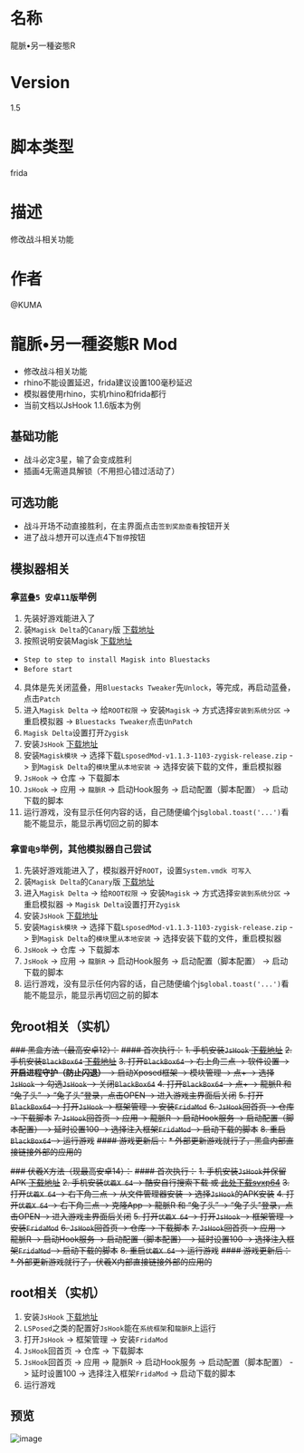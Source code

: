 # 名称
龍脈•另一種姿態R
# Version
1.5
# 脚本类型
frida
# 描述
修改战斗相关功能
# 作者
@KUMA

# 龍脈•另一種姿態R Mod
* 修改战斗相关功能
* rhino不能设置延迟，frida建议设置100毫秒延迟
* 模拟器使用rhino，实机rhino和frida都行
* 当前文档以JsHook 1.1.6版本为例

## 基础功能
* 战斗必定3星，输了会变成胜利
* 插画4无需道具解锁（不用担心错过活动了）

## 可选功能
* 战斗开场不动直接胜利，在主界面点击`签到奖励查看`按钮开关
* 进了战斗想开可以连点4下`暂停`按钮

## 模拟器相关
### 拿`蓝叠5 安卓11版`举例
1. 先装好游戏能进入了
2. 装`Magisk Delta`的`Canary`版 [下载地址](https://huskydg.github.io/magisk-files/)
3. 按照说明安装Magisk [下载地址](https://huskydg.github.io/magisk-files/docs/faq.html)
* `Step to step to install Magisk into Bluestacks`
* `Before start`
4. 具体是先关闭蓝叠，用`Bluestacks Tweaker`先`Unlock`，等完成，再启动蓝叠，点击`Patch`
5. 进入`Magisk Delta` -> 给`ROOT权限` -> 安装`Magisk` -> 方式选择`安装到系统分区` -> 重启模拟器 -> `Bluestacks Tweaker`点击`UnPatch`
6. `Magisk Delta`设置打开`Zygisk`
7. 安装`JsHook` [下载地址](https://jshook.org/)
8. 安装`Magisk模块` -> 选择下载`LsposedMod-v1.1.3-1103-zygisk-release.zip` -> 到`Magisk Delta`的`模块`里`从本地安装` -> 选择安装下载的文件，重启模拟器
9. `JsHook` -> 仓库 -> 下载脚本
10. `JsHook` -> 应用 -> `龍脈R` -> 启动Hook服务 -> 启动配置（脚本配置） -> 启动下载的脚本
11. 运行游戏，没有显示任何内容的话，自己随便编个js`global.toast('...')`看能不能显示，能显示再切回之前的脚本

### 拿`雷电9`举例，其他模拟器自己尝试
1. 先装好游戏能进入了，模拟器开好`ROOT`，设置`System.vmdk 可写入`
2. 装`Magisk Delta`的`Canary`版 [下载地址](https://huskydg.github.io/magisk-files/)
3. 进入`Magisk Delta` -> 给`ROOT权限` -> 安装`Magisk` -> 方式选择`安装到系统分区` -> 重启模拟器 -> `Magisk Delta`设置打开`Zygisk`
4. 安装`JsHook` [下载地址](https://jshook.org/)
5. 安装`Magisk模块` -> 选择下载`LsposedMod-v1.1.3-1103-zygisk-release.zip` -> 到`Magisk Delta`的`模块`里`从本地安装` -> 选择安装下载的文件，重启模拟器
6. `JsHook` -> 仓库 -> 下载脚本
7. `JsHook` -> 应用 -> `龍脈R` -> 启动Hook服务 -> 启动配置（脚本配置） -> 启动下载的脚本
8. 运行游戏，没有显示任何内容的话，自己随便编个js`global.toast('...')`看能不能显示，能显示再切回之前的脚本

## 免root相关（实机）
~~### 黑盒方法（最高安卓12）：~~
~~#### 首次执行：~~
~~1. 手机安装`JsHook` [下载地址](https://jshook.org/)~~
~~2. 手机安装`BlackBox64` [下载地址](https://github.com/FBlackBox/BlackBox/releases)~~
~~3. 打开`BlackBox64` -> 右上角三点 -> 软件设置 -> **开启进程守护（防止闪退）** -> 启动Xposed框架 -> 模块管理 -> 点+ -> 选择`JsHook` -> 勾选`JsHook` -> 关闭`BlackBox64`~~
~~4. 打开`BlackBox64` -> 点+ -> 龍脈R 和 “兔子头” -> “兔子头”登录，点击OPEN -> 进入游戏主界面后关闭~~
~~5. 打开`BlackBox64` -> 打开`JsHook` -> 框架管理 -> 安装`FridaMod`~~
~~6. `JsHook`回首页 -> 仓库 -> 下载脚本~~
~~7. `JsHook`回首页 -> 应用 -> 龍脈R -> 启动Hook服务 -> 启动配置（脚本配置） -> 延时设置100 -> 选择注入框架`FridaMod` -> 启动下载的脚本~~
~~8. 重启`BlackBox64` -> 运行游戏~~
~~#### 游戏更新后：~~
~~* 外部更新游戏就行了，黑盒内部直接链接外部的应用的~~

~~### 伏羲X方法（现最高安卓14）：~~
~~#### 首次执行：~~
~~1. 手机安装`JsHook`并保留APK [下载地址](https://jshook.org/)~~
~~2. 手机安装`伏羲X 64` -> 酷安自行搜索下载 或 [此处下载svxp64](https://github.com/Katana-Official/SPatch-Update/releases)~~
~~3. 打开`伏羲X 64` -> 右下角三点 -> 从文件管理器安装 -> 选择`JsHook`的APK安装~~
~~4. 打开`伏羲X 64` -> 右下角三点 -> 克隆App -> 龍脈R 和 “兔子头” -> “兔子头”登录，点击OPEN -> 进入游戏主界面后关闭~~
~~5. 打开`伏羲X 64` -> 打开`JsHook` -> 框架管理 -> 安装`FridaMod`~~
~~6. `JsHook`回首页 -> 仓库 -> 下载脚本~~
~~7. `JsHook`回首页 -> 应用 -> 龍脈R -> 启动Hook服务 -> 启动配置（脚本配置） -> 延时设置100 -> 选择注入框架`FridaMod` -> 启动下载的脚本~~
~~8. 重启`伏羲X 64` -> 运行游戏~~
~~#### 游戏更新后：~~
~~* 外部更新游戏就行了，伏羲X内部直接链接外部的应用的~~

## root相关（实机）
1. 安装`JsHook` [下载地址](https://jshook.org/)
2. `LSPosed`之类的配置好`JsHook`能在`系统框架`和`龍脈R`上运行
3. 打开`JsHook` -> 框架管理 -> 安装`FridaMod`
4. `JsHook`回首页 -> 仓库 -> 下载脚本
5. `JsHook`回首页 -> 应用 -> 龍脈R -> 启动Hook服务 -> 启动配置（脚本配置） -> 延时设置100 -> 选择注入框架`FridaMod` -> 启动下载的脚本
6. 运行游戏

## 预览
![image](https://i.imgur.com/yc49Hcz.jpg)